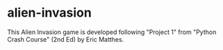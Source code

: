# alien-invasion

This Alien Invasion game is developed following "Project 1" from "Python Crash Course" (2nd Ed) by Eric Matthes.
